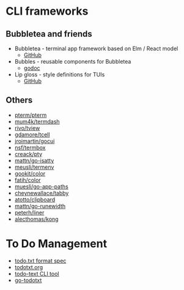 # CLI frameworks

## Bubbletea and friends

* Bubbletea - terminal app framework based on Elm / React model
  * [GitHub](https://github.com/charmbracelet/bubbletea)
* Bubbles - reusable components for Bubbletea
  * [godoc](https://pkg.go.dev/github.com/charmbracelet/bubbles)
* Lip gloss - style definitions for TUIs
  * [GitHub](https://github.com/charmbracelet/lipgloss)

## Others

* [pterm/pterm](https://github.com/pterm/pterm)
* [mum4k/termdash](https://github.com/mum4k/termdash)
* [rivo/tview](https://github.com/rivo/tview)
* [gdamore/tcell](https://github.com/gdamore/tcell)
* [jroimartin/gocui](https://github.com/jroimartin/gocui)
* [nsf/termbox](https://github.com/nsf/termbox-go)
* [creack/pty](https://github.com/creack/pty)
* [mattn/go-isatty](https://github.com/mattn/go-isatty)
* [meusli/termenv](https://github.com/muesli/termenv)
* [gookit/color](https://github.com/gookit/color)
* [fatih/color](https://github.com/fatih/color)
* [muesli/go-app-paths](https://github.com/muesli/go-app-paths)
* [cheynewallace/tabby](https://github.com/cheynewallace/tabby)
* [atotto/clipboard](https://github.com/atotto/clipboard)
* [mattn/go-runewidth](https://github.com/mattn/go-runewidth)
* [peterh/liner](https://github.com/peterh/liner)
* [alecthomas/kong](https://github.com/alecthomas/kong)

# To Do Management

* [todo.txt format spec](https://github.com/todotxt/todo.txt)
* [todotxt.org](http://todotxt.org/)
* [todo-text CLI tool](https://github.com/todotxt/todo.txt-cli)
* [go-todotxt](https://github.com/JamesClonk/go-todotxt)
